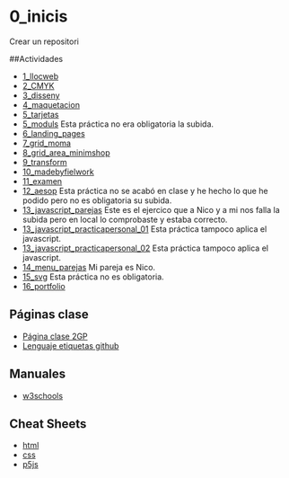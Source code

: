 # 0_inicis
Crear un repositori

##Actividades
* [1_llocweb](https://albajota.github.io/1_llocweb/)
* [2_CMYK](https://albajota.github.io/2_cmyk/)
* [3_disseny](https://albajota.github.io/3_disseny/)
* [4_maquetacion](https://albajota.github.io/4_maquetacion/)
* [5_tarjetas](https://albajota.github.io/5_tarjetas/)
* [5_moduls](https://albajota.github.io/moduls/) Esta práctica no era obligatoria la subida.
* [6_landing_pages](https://albajota.github.io/6_landing_pages/)
* [7_grid_moma](https://albajota.github.io/7_grid_moma/)
* [8_grid_area_minimshop](https://albajota.github.io/8_gridarea_minim_shop/)
* [9_transform](https://albajota.github.io/9_transform/)
* [10_madebyfielwork](https://albajota.github.io/10_madebyfieldwork/)
* [11_examen](https://albajota.github.io/examen/)
* [12_aesop]() Esta práctica no se acabó en clase y he hecho lo que he podido pero no es obligatoria su subida.
* [13_javascript_parejas](https://albajota.github.io/13_javascript_parejas/) Este es el ejercico que a Nico  y a mi nos falla la subida pero en local lo comprobaste y estaba correcto.
* [13_javascript_practicapersonal_01](https://albajota.github.io/13_javascript_practicapersonal_01/) Esta práctica tampoco aplica el javascript.
* [13_javascript_practicapersonal_02](https://albajota.github.io/13_javascript_practicapersonal_02/) Esta práctica tampoco aplica el javascript.
* [14_menu_parejas](https://albajota.github.io/14_menu_parejas/) Mi pareja es Nico.
* [15_svg]() Esta práctica no es obligatoria.
* [16_portfolio]()

## Páginas clase
* [Página clase 2GP](https://arquesm.github.io/2GP/)
* [Lenguaje etiquetas github](https://github.com/adam-p/markdown-here/wiki/Markdown-Cheatsheet)

## Manuales
* [w3schools](https://www.w3schools.com/)

## Cheat Sheets
* [html](https://websitesetup.org/HTML5-cheat-sheet.pdf)
* [css](https://websitesetup.org/wp-content/uploads/2016/10/wsu-css-cheat-sheet.pdf)
* [p5js](https://github.com/bmoren/p5js-cheat-sheet)
